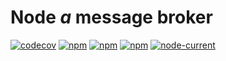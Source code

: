 # Node _a_ message broker

[![codecov](https://codecov.io/gh/PunGy/node-a-message-broker/branch/main/graph/badge.svg)](https://codecov.io/gh/PunGy/node-a-message-broker)
[![npm](https://img.shields.io/npm/dt/node-a-message-broker.svg)](https://www.npmjs.com/package/node-a-message-broker) [![npm](https://img.shields.io/npm/v/node-a-message-broker.svg)](https://www.npmjs.com/package/node-a-message-broker)
[![npm](https://img.shields.io/bundlephobia/min/node-a-message-broker)](https://bundlephobia.com/result?p=node-a-message-broker) [![node-current](https://img.shields.io/node/v/node-a-message-broker)](https://www.npmjs.com/package/node-a-message-broker)
